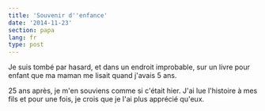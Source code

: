 ```yaml
---
title: 'Souvenir d''enfance'
date: '2014-11-23'
section: papa
lang: fr
type: post
---
```


Je suis tombé par hasard, et dans un endroit improbable, sur un livre pour enfant que ma maman me lisait quand j'avais 5 ans.

25 ans après, je m'en souviens comme si c'était hier.
J'ai lue l'histoire à mes fils et pour une fois, je crois que je l'ai plus apprécié qu'eux.
